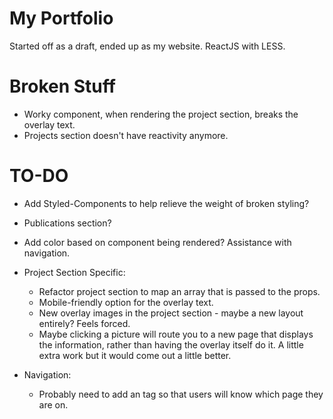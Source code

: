 # My Portfolio

Started off as a draft, ended up as my website. ReactJS with LESS.

# Broken Stuff

- Worky component, when rendering the project section, breaks the overlay text.
- Projects section doesn't have reactivity anymore.

# TO-DO

- Add Styled-Components to help relieve the weight of broken styling?
- Publications section?
- Add color based on component being rendered? Assistance with navigation.

- Project Section Specific:

  - Refactor project section to map an array that is passed to the props.
  - Mobile-friendly option for the overlay text.
  - New overlay images in the project section - maybe a new layout entirely? Feels forced.
  - Maybe clicking a picture will route you to a new page that displays the information, rather than having the overlay itself do it. A little extra work but it would come out a little better.

- Navigation:
  - Probably need to add an <active> tag so that users will know which page they are on.
